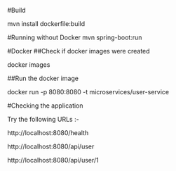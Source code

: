 #Build

mvn install dockerfile:build


#Running without Docker
mvn spring-boot:run

#Docker
##Check if docker images were created

docker images

##Run the docker image

docker run -p 8080:8080 -t microservices/user-service

#Checking the application

Try the following URLs :-

http://localhost:8080/health

http://localhost:8080/api/user

http://localhost:8080/api/user/1
